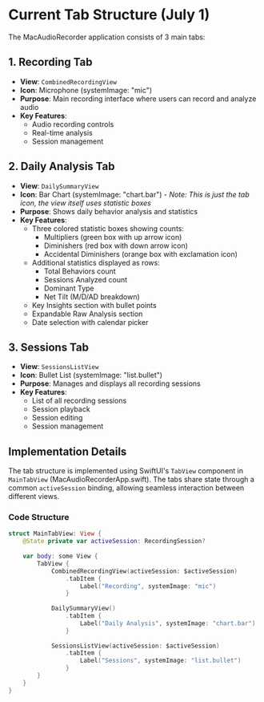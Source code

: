 # Current Tab Structure (July 1)

The MacAudioRecorder application consists of 3 main tabs:

## 1. Recording Tab
- **View**: `CombinedRecordingView`
- **Icon**: Microphone (systemImage: "mic")
- **Purpose**: Main recording interface where users can record and analyze audio
- **Key Features**:
  - Audio recording controls
  - Real-time analysis
  - Session management

## 2. Daily Analysis Tab
- **View**: `DailySummaryView`
- **Icon**: Bar Chart (systemImage: "chart.bar") - *Note: This is just the tab icon, the view itself uses statistic boxes*
- **Purpose**: Shows daily behavior analysis and statistics
- **Key Features**:
  - Three colored statistic boxes showing counts:
    - Multipliers (green box with up arrow icon)
    - Diminishers (red box with down arrow icon)
    - Accidental Diminishers (orange box with exclamation icon)
  - Additional statistics displayed as rows:
    - Total Behaviors count
    - Sessions Analyzed count
    - Dominant Type
    - Net Tilt (M/D/AD breakdown)
  - Key Insights section with bullet points
  - Expandable Raw Analysis section
  - Date selection with calendar picker

## 3. Sessions Tab
- **View**: `SessionsListView`
- **Icon**: Bullet List (systemImage: "list.bullet")
- **Purpose**: Manages and displays all recording sessions
- **Key Features**:
  - List of all recording sessions
  - Session playback
  - Session editing
  - Session management

## Implementation Details
The tab structure is implemented using SwiftUI's `TabView` component in `MainTabView` (MacAudioRecorderApp.swift). The tabs share state through a common `activeSession` binding, allowing seamless interaction between different views.

### Code Structure
```swift
struct MainTabView: View {
    @State private var activeSession: RecordingSession?
    
    var body: some View {
        TabView {
            CombinedRecordingView(activeSession: $activeSession)
                .tabItem {
                    Label("Recording", systemImage: "mic")
                }
            
            DailySummaryView()
                .tabItem {
                    Label("Daily Analysis", systemImage: "chart.bar")
                }
            
            SessionsListView(activeSession: $activeSession)
                .tabItem {
                    Label("Sessions", systemImage: "list.bullet")
                }
        }
    }
}
```
